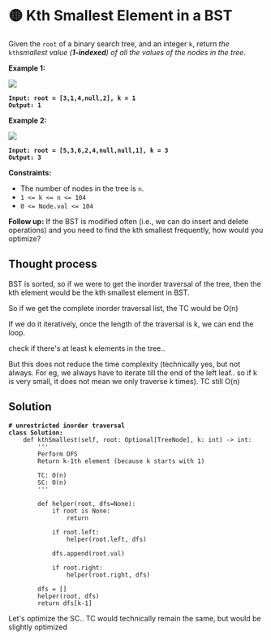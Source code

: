# 🟡 Kth Smallest Element in a BST

Given the `root` of a binary search tree, and an integer `k`, return _the_ `kth`_smallest value (**1-indexed**) of all the values of the nodes in the tree_.

&#x20;

**Example 1:**

![](https://assets.leetcode.com/uploads/2021/01/28/kthtree1.jpg)

<pre><code><strong>Input: root = [3,1,4,null,2], k = 1
</strong><strong>Output: 1
</strong></code></pre>

**Example 2:**

![](https://assets.leetcode.com/uploads/2021/01/28/kthtree2.jpg)

<pre><code><strong>Input: root = [5,3,6,2,4,null,null,1], k = 3
</strong><strong>Output: 3
</strong></code></pre>

&#x20;

**Constraints:**

* The number of nodes in the tree is `n`.
* `1 <= k <= n <= 104`
* `0 <= Node.val <= 104`

&#x20;

**Follow up:** If the BST is modified often (i.e., we can do insert and delete operations) and you need to find the kth smallest frequently, how would you optimize?

## Thought process

BST is sorted, so if we were to get the inorder traversal of the tree, then the kth element would be the kth smallest element in BST.

So if we get the complete inorder traversal list, the TC would be O(n)

If we do it iteratively, once the length of the traversal is k, we can end the loop.

check if there's at least k elements in the tree..

But this does not reduce the time complexity (technically yes, but not always. For eg, we always have to iterate till the end of the left leaf.. so if k is very small, it does not mean we only traverse k times). TC still O(n)

## Solution

<pre class="language-python"><code class="lang-python"><strong># unrestricted inorder traversal
</strong><strong>class Solution:
</strong>    def kthSmallest(self, root: Optional[TreeNode], k: int) -> int:
        '''
        Perform DFS
        Return k-1th element (because k starts with 1)
        
        TC: O(n)
        SC: O(n)
        '''
        
        def helper(root, dfs=None):
            if root is None:
                return

            if root.left:
                helper(root.left, dfs)
            
            dfs.append(root.val)

            if root.right:
                helper(root.right, dfs)

        dfs = []
        helper(root, dfs)
        return dfs[k-1]
</code></pre>

Let's optimize the SC.. TC would technically remain the same, but would be slightly optimized

